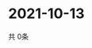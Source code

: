 # 2021-10-13
  共 0条

  <!-- BEGIN -->
  <!-- 最后更新时间Wed Oct 13 2021 04:04:08 GMT+0000 (Coordinated Universal Time) -->
  
  <!-- END -->
  
  